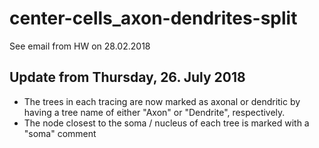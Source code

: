 # center-cells_axon-dendrites-split
See email from HW on 28.02.2018

## Update from Thursday, 26. July 2018
* The trees in each tracing are now marked as axonal or dendritic by
  having a tree name of either "Axon" or "Dendrite", respectively.
* The node closest to the soma / nucleus of each tree is marked with a
  "soma" comment
